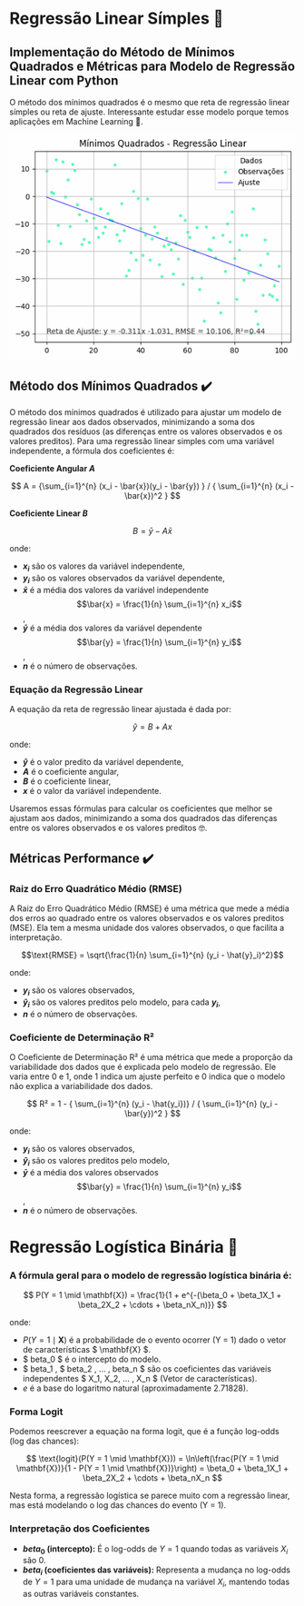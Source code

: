 # Regressão Linear Símples :blue_book:
## Implementação do Método de Mínimos Quadrados e Métricas para Modelo de Regressão Linear com Python
O método dos mínimos quadrados é o mesmo que reta de regressão linear símples ou reta de ajuste.
Interessante estudar esse modelo porque temos aplicações em Machine Learning 🦾.

![Imagem 1](/imgs/exemplo_gif.gif)



## Método dos Mínimos Quadrados ✔️

O método dos mínimos quadrados é utilizado para ajustar um modelo de regressão linear aos dados observados, minimizando a soma dos quadrados dos resíduos (as diferenças entre os valores observados e os valores preditos).
Para uma regressão linear simples com uma variável independente, a fórmula dos coeficientes é:

**Coeficiente Angular $A$**

$$ 
A = {\sum_{i=1}^{n} (x_i - \bar{x})(y_i - \bar{y}) } / { \sum_{i=1}^{n} (x_i - \bar{x})^2 }
$$

**Coeficiente Linear $B$**

$$ B = \bar{y} - A \bar{x} $$

onde:
- **$x_i$**  são os valores da variável independente,
- **$y_i$** são os valores observados da variável dependente,
- **$\bar{x}$** é a média dos valores da variável independente $$\bar{x} = \frac{1}{n} \sum_{i=1}^{n} x_i$$,
- **$\bar{y}$** é a média dos valores da variável dependente $$\bar{y} = \frac{1}{n} \sum_{i=1}^{n} y_i$$,
- **$n$** é o número de observações.

### Equação da Regressão Linear
A equação da reta de regressão linear ajustada é dada por:

$$ \hat{y} = B + A x $$

onde:
- **$\hat{y}$** é o valor predito da variável dependente,
- **$A$** é o coeficiente angular,
- **$B$** é o coeficiente linear,
- **$x$** é o valor da variável independente.

Usaremos essas fórmulas para calcular os coeficientes que melhor se ajustam aos dados, minimizando a soma dos quadrados das diferenças entre os valores observados e os valores preditos 🤓.

## Métricas Performance ✔️

### Raiz do Erro Quadrático Médio (RMSE)

A Raiz do Erro Quadrático Médio (RMSE) é uma métrica que mede a média dos erros ao quadrado entre os valores observados e os valores preditos (MSE). Ela tem a mesma unidade dos valores observados, o que facilita a interpretação.

$$\text{RMSE} = \sqrt{\frac{1}{n} \sum_{i=1}^{n} (y_i - \hat{y}_i)^2}$$

onde:
- **$y_i$** são os valores observados,
- **$\hat{y}_i$** são os valores preditos pelo modelo, para cada **$y_i$**,
- **$n$** é o número de observações.

### Coeficiente de Determinação R²

O Coeficiente de Determinação R² é uma métrica que mede a proporção da variabilidade dos dados que é explicada pelo modelo de regressão. Ele varia entre 0 e 1, onde 1 indica um ajuste perfeito e 0 indica que o modelo não explica a variabilidade dos dados.

$$ 
R² = 1 - { \sum_{i=1}^{n} (y_i - \hat{y_i})} / { \sum_{i=1}^{n} (y_i - \bar{y})^2 }
$$


onde:
- **$y_i$** são os valores observados,
- **$\hat{y}_i$** são os valores preditos pelo modelo,
- **$\bar{y}$** é a média dos valores observados $$\bar{y} = \frac{1}{n} \sum_{i=1}^{n} y_i$$,
- **$n$** é o número de observações.

# Regressão Logística Binária :closed_book:

### A fórmula geral para o modelo de regressão logística binária é:

$$ P(Y = 1 \mid \mathbf{X}) = \frac{1}{1 + e^{-(\beta_0 + \beta_1X_1 + \beta_2X_2 + \cdots + \beta_nX_n)}} $$

onde:
- $P(Y = 1 \mid \mathbf{X})$ é a probabilidade de o evento ocorrer (Y = 1) dado o vetor de características $ \mathbf{X} $.
- $ beta_0 $ é o intercepto do modelo.
- $ beta_1 , $ beta_2 , ... , beta_n $ são os coeficientes das variáveis independentes $ X_1, X_2, ... , X_n $ (Vetor de características).
- $e$ é a base do logaritmo natural (aproximadamente 2.71828).

### Forma Logit

Podemos reescrever a equação na forma logit, que é a função log-odds (log das chances):

$$ \text{logit}(P(Y = 1 \mid \mathbf{X})) = \ln\left(\frac{P(Y = 1 \mid \mathbf{X})}{1 - P(Y = 1 \mid \mathbf{X})}\right) = \beta_0 + \beta_1X_1 + \beta_2X_2 + \cdots + \beta_nX_n $$

Nesta forma, a regressão logística se parece muito com a regressão linear, mas está modelando o log das chances do evento \(Y = 1\).

### Interpretação dos Coeficientes

- **$beta_0$ (intercepto):** É o log-odds de $Y = 1$ quando todas as variáveis $X_i$ são $0$.
- **$beta_i$ (coeficientes das variáveis):** Representa a mudança no log-odds de $Y = 1$ para uma unidade de mudança na variável $X_i$, mantendo todas as outras variáveis constantes.


